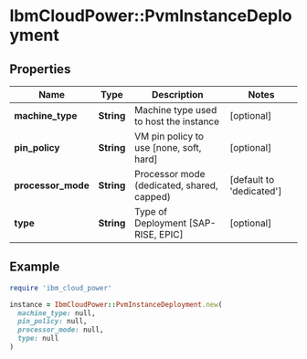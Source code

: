 # IbmCloudPower::PvmInstanceDeployment

## Properties

| Name | Type | Description | Notes |
| ---- | ---- | ----------- | ----- |
| **machine_type** | **String** | Machine type used to host the instance | [optional] |
| **pin_policy** | **String** | VM pin policy to use [none, soft, hard] | [optional] |
| **processor_mode** | **String** | Processor mode (dedicated, shared, capped) | [default to &#39;dedicated&#39;] |
| **type** | **String** | Type of Deployment [SAP-RISE, EPIC] | [optional] |

## Example

```ruby
require 'ibm_cloud_power'

instance = IbmCloudPower::PvmInstanceDeployment.new(
  machine_type: null,
  pin_policy: null,
  processor_mode: null,
  type: null
)
```

